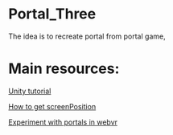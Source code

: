# Portal_Three
The idea is to recreate portal from portal game, 

# Main resources:

[Unity tutorial](https://www.youtube.com/watch?v=TkzASwVgnj8&list=WL&index=68&t=0s)

[How to get screenPosition](https://stackoverflow.com/questions/26965787/how-to-get-accurate-fragment-screen-position-like-gl-fragcood-in-vertex-shader)

[Experiment with portals in webvr](https://github.com/donmccurdy/webvr-experiments/tree/master/2-portal)
